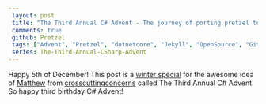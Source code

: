 ```yaml
---
 layout: post 
 title: "The Third Annual C# Advent - The journey of porting pretzel to dotnetcore"
 comments: true
 github: Pretzel
 tags: ["Advent", "Pretzel", "dotnetcore", "Jekyll", "OpenSource", "GitHub"]
 series: The-Third-Annual-CSharp-Advent
---
```


Happy 5th of December! This post is a [winter special](https://crosscuttingconcerns.com/The-Third-Annual-csharp-Advent#comment-4644623173) for the awesome idea of [Matthew](https://twitter.com/mgroves) from [crosscuttingconcerns](https://crosscuttingconcerns.com) called The Third Annual C# Advent. So happy third birthday C# Advent!

